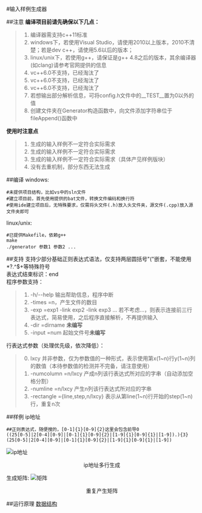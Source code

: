 #输入样例生成器

##注意
**编译项目前请先确保以下几点：**
>1. 编译器需支持c++11标准
>2. windows下，若使用Visual Studio，请使用2010以上版本，2010不清楚；若是dev c++，请使用5.6以后的版本；
>3. linux/unix下，若使用g++，请保证是g++ 4.8之后的版本，其余编译器(如clang)请参考官网提供的信息
>4. vc++6.0不支持，已经淘汰了
>5. vc++6.0不支持，已经淘汰了
>6. vc++6.0不支持，已经淘汰了
>7. 若想输出部分解析信息，可将config.h文件中的\_\_TEST\_\_置为0以外的值
>8. 创建文件夹在Generator构造函数中，向文件添加字符串位于fileAppend()函数中

**使用时注意点**
>1. 生成的输入样例不一定符合实际需求
>2. 生成的输入样例不一定符合实际需求
>3. 生成的输入样例不一定符合实际需求（具体产见样例版块）
>4. 没有去重机制，部分东西无法生成

##编译
windows: 
```
#未提供项目结构，比如vs中的sln文件
#建立项目前，首先使用提供的bat文件，转换文件编码和换行符
#使用ide建立项目后，无特殊要求，仅需将头文件(.h)放入头文件夹，源文件(.cpp)放入源文件夹即可
```
linux/unix: 
```
#已提供Makefile，依赖g++
make
./generator 参数1 参数2 ...
```

##支持
支持少部分基础正则表达式语法，仅支持两层圆括号"("嵌套，不能使用\*?.^$+等特殊符号<br>
表达式结束标识：end<br>
程序参数支持：<br>
>1. -h/--help 输出帮助信息，程序中断
>2. -times    =n，产生文件的数目
>3. -exp      =exp1 -link exp2 -link exp3 ... 若不考虑...，则表示连接前三行表达式，简易使用，之后程序直接解析，不再提供输入
>4. -dir      =dirname **未编写**
>4. -input    =num 起始文件号**未编写**

行表达式参数（处理优先级，依次降低）：<br>
>0. lxcy        并非参数，仅为参数值的一种形式，表示使用第x(1~n)行y(1~n)列的数值（本待参数值的检测并不完备，请注意使用）
>1. -numcolumn  =n/lxcy 产成n列该行表达式所对应的字串（自动添加空格分割）
>2. -numline    =n/lxcy 产生n列该行表达式所对应的字串
>3. -rectangle  ={line,step,n/lxcy} 表示从第line(1~n)行开始的step(1~n)行，重复n次


##样例
ip地址
```
##正则表达式，随便搜的，[0-1]{1}[0-9]{2}这里会包含前导0
((25[0-5]|2[0-4][0-9]|[0-1]{1}[0-9]{2}|[1-9]{1}[0-9]{1}|[1-9]).){3}(25[0-5]|2[0-4][0-9]|[0-1]{1}[0-9]{2}|[1-9]{1}[0-9]{1}|[1-9])
```
![ip地址](https://raw.githubusercontent.com/Alrash/OnlineJudge/master/data/images/Part02-Generator_example.png)
<br><p align="center">ip地址多行生成</p>

生成矩阵:
![矩阵](https://github.com/Alrash/OnlineJudge/blob/master/data/images/Part02-Generator_example02.png)
<br><p align="center">重复产生矩阵</p>

##运行原理
[数据结构](https://github.com/Alrash/OnlineJudge/wiki/Part-of-Generator#%E5%8E%9F%E7%90%86%E8%AF%B4%E6%98%8E)
